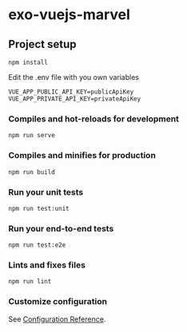 # exo-vuejs-marvel

## Project setup
```
npm install
```

Edit the .env file with you own variables
```
VUE_APP_PUBLIC_API_KEY=publicApiKey
VUE_APP_PRIVATE_API_KEY=privateApiKey
```

### Compiles and hot-reloads for development
```
npm run serve
```

### Compiles and minifies for production
```
npm run build
```

### Run your unit tests
```
npm run test:unit
```

### Run your end-to-end tests
```
npm run test:e2e
```

### Lints and fixes files
```
npm run lint
```

### Customize configuration
See [Configuration Reference](https://cli.vuejs.org/config/).
